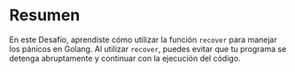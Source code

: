 # Resumen

En este Desafío, aprendiste cómo utilizar la función `recover` para manejar los pánicos en Golang. Al utilizar `recover`, puedes evitar que tu programa se detenga abruptamente y continuar con la ejecución del código.
